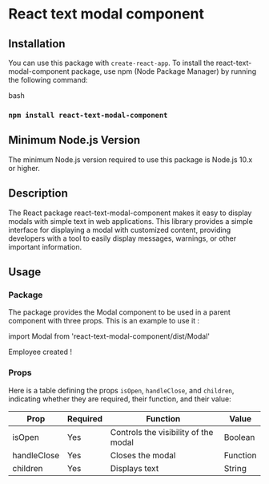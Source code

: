 # React text modal component

## Installation
You can use this package with `create-react-app`.
To install the react-text-modal-component package, use npm (Node Package Manager) by running the following command:

bash
### `npm install react-text-modal-component`


## Minimum Node.js Version
The minimum Node.js version required to use this package is Node.js 10.x or higher.


## Description
The React package react-text-modal-component makes it easy to display modals with simple text in web applications. This library provides a simple interface for displaying a modal with customized content, providing developers with a tool to easily display messages, warnings, or other important information.


## Usage

### Package
The package provides the Modal component to be used in a parent component with three props.
This is an example to use it : 

import Modal from 'react-text-modal-component/dist/Modal'

 <Modal isOpen={isOpen} handleClose={closeModal}>Employee created !</Modal>

### Props 
Here is a table defining the props `isOpen`, `handleClose`, and `children`, indicating whether they are required, their function, and their value:

|     Prop     |Required|                Function               |   Value   |
|--------------|--------|---------------------------------------|-----------|
| isOpen       | Yes    | Controls the visibility of the  modal | Boolean   | 
| handleClose  | Yes    | Closes the modal                      | Function  |                              
| children     | Yes    | Displays text                         | String    |